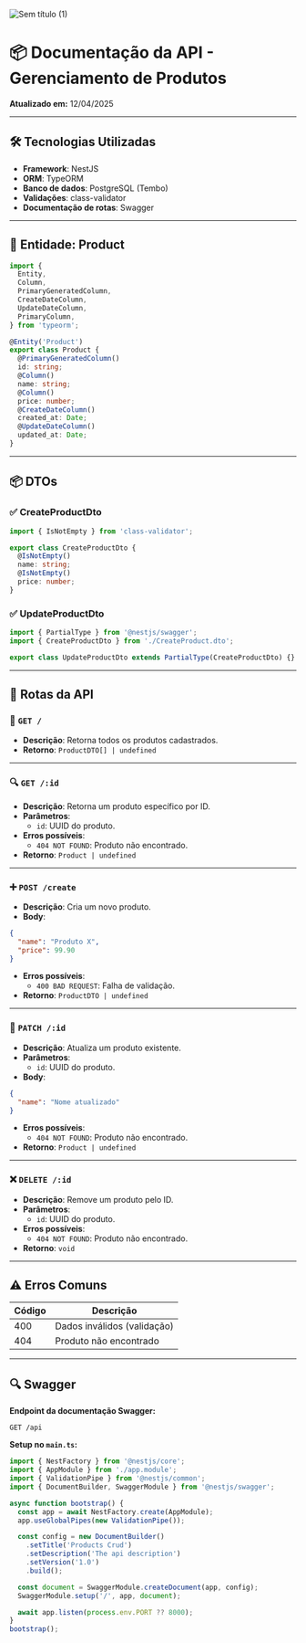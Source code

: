 

![Sem título (1)](https://github.com/user-attachments/assets/7e91979b-c246-4818-8b6b-7395763d49e5)


# 📦 Documentação da API - Gerenciamento de Produtos

**Atualizado em:** 12/04/2025

---

## 🛠️ Tecnologias Utilizadas

- **Framework**: NestJS  
- **ORM**: TypeORM  
- **Banco de dados**: PostgreSQL (Tembo)  
- **Validações**: class-validator  
- **Documentação de rotas**: Swagger

---

## 🧱 Entidade: Product

```ts
import {
  Entity,
  Column,
  PrimaryGeneratedColumn,
  CreateDateColumn,
  UpdateDateColumn,
  PrimaryColumn,
} from 'typeorm';

@Entity('Product')
export class Product {
  @PrimaryGeneratedColumn()
  id: string;
  @Column()
  name: string;
  @Column()
  price: number;
  @CreateDateColumn()
  created_at: Date;
  @UpdateDateColumn()
  updated_at: Date;
}

```

---

## 📦 DTOs

### ✅ CreateProductDto

```ts
import { IsNotEmpty } from 'class-validator';

export class CreateProductDto {
  @IsNotEmpty()
  name: string;
  @IsNotEmpty()
  price: number;
}

```

### ✅ UpdateProductDto

```ts
import { PartialType } from '@nestjs/swagger';
import { CreateProductDto } from './CreateProduct.dto';

export class UpdateProductDto extends PartialType(CreateProductDto) {}
```

---

## 🔁 Rotas da API

### 📄 `GET /`
- **Descrição**: Retorna todos os produtos cadastrados.
- **Retorno**: `ProductDTO[] | undefined`

---

### 🔍 `GET /:id`
- **Descrição**: Retorna um produto específico por ID.
- **Parâmetros**:
  - `id`: UUID do produto.
- **Erros possíveis**:
  - `404 NOT FOUND`: Produto não encontrado.
- **Retorno**: `Product | undefined`

---

### ➕ `POST /create`
- **Descrição**: Cria um novo produto.
- **Body**:

```json
{
  "name": "Produto X",
  "price": 99.90
}
```

- **Erros possíveis**:
  - `400 BAD REQUEST`: Falha de validação.
- **Retorno**: `ProductDTO | undefined`

---

### 📝 `PATCH /:id`
- **Descrição**: Atualiza um produto existente.
- **Parâmetros**:
  - `id`: UUID do produto.
- **Body**:

```json
{
  "name": "Nome atualizado"
}
```

- **Erros possíveis**:
  - `404 NOT FOUND`: Produto não encontrado.
- **Retorno**: `Product | undefined`

---

### ❌ `DELETE /:id`
- **Descrição**: Remove um produto pelo ID.
- **Parâmetros**:
  - `id`: UUID do produto.
- **Erros possíveis**:
  - `404 NOT FOUND`: Produto não encontrado.
- **Retorno**: `void`

---

## ⚠️ Erros Comuns

| Código | Descrição                   |
|--------|-----------------------------|
| 400    | Dados inválidos (validação) |
| 404    | Produto não encontrado      |

---

## 🔍 Swagger

**Endpoint da documentação Swagger:**

```
GET /api
```

**Setup no `main.ts`:**

```ts
import { NestFactory } from '@nestjs/core';
import { AppModule } from './app.module';
import { ValidationPipe } from '@nestjs/common';
import { DocumentBuilder, SwaggerModule } from '@nestjs/swagger';

async function bootstrap() {
  const app = await NestFactory.create(AppModule);
  app.useGlobalPipes(new ValidationPipe());

  const config = new DocumentBuilder()
    .setTitle('Products Crud')
    .setDescription('The api description')
    .setVersion('1.0')
    .build();

  const document = SwaggerModule.createDocument(app, config);
  SwaggerModule.setup('/', app, document);

  await app.listen(process.env.PORT ?? 8000);
}
bootstrap();

```
